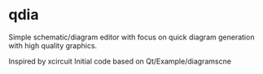 # qdia
Simple schematic/diagram editor with focus on quick diagram generation with high quality graphics.

Inspired by xcircuit
Initial code based on Qt/Example/diagramscne
